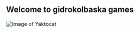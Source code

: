 ## Welcome to gidrokolbaska games

![Image of Yaktocat](https://octodex.github.com/images/yaktocat.png)
